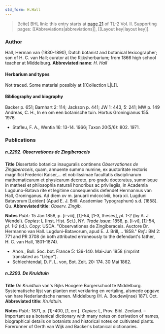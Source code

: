 ```yaml
---
std_form: H.Hall
---
```


> [!cite] BHL link: this entry starts at [page 21](https://www.biodiversitylibrary.org/page/33068263) of TL-2 Vol. II.
> Supporting pages: [[Abbreviations|abbreviations]], [[Layout key|layout key]].

### Author

Hall, Herman van (1830-1890), Dutch botanist and botanical lexicographer; son of H. C. van Hall; curator at the Rijksherbarium; from 1866 high school teacher at Middelburg. 
**Abbreviated name**: *H. Hall*

#### Herbarium and types

Not traced. Some material possibly at [[Collection L|L]].

#### Bibliography and biography

Backer p. 651; Barnhart 2: 114; Jackson p. 441; JW 1: 443, 5: 241; MW p. 149 Andreas, C. H., In en om een botanische tuin. Hortus Groningianus 155. 1976.
- Stafleu, F. A., Wentia 16: 13-14. 1966; Taxon 20(5/6): 802. 1971.

### Publications

##### n.2292. Observationes de Zingiberaceis

**Title**
Dissertatio botanica inauguralis continens *Observationes de Zingiberaceis*, quam, annuente summo numine, ex auctoritate rectoris magnifici Frederici Kaiser,... et nobilissimae facultatis disciplinarum mathematicarum et physicarum decreto, pro gradu doctoratus, summisque in mathesi et philosophia naturali honoribus ac privilegiis, in Academia Lugduno-Batava rite et legitime consequendis defendet Hermannus van Hall, Groninganus. Ad diem xv m. januarii mdccclviii, hora xii. Lugduni Batavorum \[Leiden\] (Apud E. J. Brill. Academiae Typographum) s.d. \[1858\]. Qu.
**Abbreviated title**: *Observ. Zingib.*

**Notes**
*Publ*.: 15 Jan 1858, p. \[i-viii\], \[1\]-54, \[1-3, theses\], *pl. 1-2* (by A. J. Wendel). *Copies*: L (Inst. Hist. Sci.), NY.
*Trade issue*: 1858, p. \[i-vi\], \[1\]-54, *pl. 1-2* (id.). *Copy*: USDA. "Observationes de Zingiberaceis. Auctore Dr. Hermanno van Hall. Lugduni-Batavorum, apud E. J. Brill,... 1858."
*Ref*.: BM 2: 771 and PR 3708 (in both attributed erroneously to the defendant's father, H. C. van Hall, 1801-1874).
- Anon., Bull. Soc. bot. France 5: 139-140. Mai-Jun 1858 (imprint translated as "Liège").
- Schlechtendal, D. F. L. von, Bot. Zeit. 20: 174. 30 Mai 1862.

##### n.2293. De Kruidtuin

**Title**
*De Kruidtuin* van's Rijks Hoogere Burgerschool te Middelburg. Systematische lijst van planten met verklaring en vertaling, alsmede opgave van hare Nederlandsche namen. Middelburg (H. A. Boudewijnse) 1871. Oct.
**Abbreviated title**: *Kruidtuin*.

**Notes**
*Publ*.: 1871, p. \[1\]-400, \[1, err.\]. *Copies*: L, Prov. Bibl. Zeeland. – Important as a botanical dictionary with many notes on derivation of names, biographical details on botanists and historical notes on cultivated plants. Forerunner of Gerth van Wijk and Backer's botanical dictionaries.

